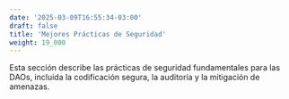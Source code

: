 ```yaml
---
date: '2025-03-09T16:55:34-03:00'
draft: false
title: 'Mejores Prácticas de Seguridad'
weight: 19_000
---
```


Esta sección describe las prácticas de seguridad fundamentales para las DAOs, incluida la codificación segura, la auditoría y la mitigación de amenazas.
